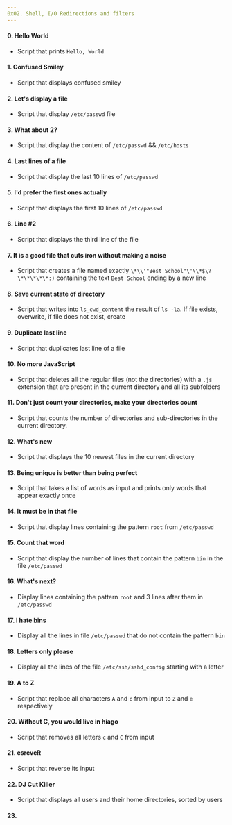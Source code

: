 ```yaml
---
0x02. Shell, I/O Redirections and filters
---
```

#### 0. Hello World
* Script that prints `Hello, World`

#### 1. Confused Smiley
* Script that displays confused smiley

#### 2. Let's display a file
* Script that display `/etc/passwd` file

#### 3. What about 2?
* Script that display the content of `/etc/passwd` && `/etc/hosts`

#### 4. Last lines of a file
* Script that display the last 10 lines of `/etc/passwd`

#### 5. I'd prefer the first ones actually
* Script that displays the first 10 lines of `/etc/passwd`

#### 6. Line #2
* Script that displays the third line of the file

#### 7. It is a good file that cuts iron without making a noise
* Script that creates a file named exactly `\*\\'"Best School"\'\\*$\?\*\*\*\*\*:)` containing the text `Best School` ending by a new line

#### 8. Save current state of directory
* Script that writes into `ls_cwd_content` the result of `ls -la`. If file exists, overwrite, if file does not exist, create

#### 9. Duplicate last line
* Script that duplicates last line of a file

#### 10. No more JavaScript
* Script that deletes all the regular files (not the directories) with a `.js` extension that are present in the current directory and all its subfolders

#### 11. Don't just count your directories, make your directories count
* Script that counts the number of directories and sub-directories in the current directory.

#### 12. What's new
* Script that displays the 10 newest files in the current directory

#### 13. Being unique is better than being perfect
* Script that takes a list of words as input and prints only words that appear exactly once

#### 14. It must be in that file
* Script that display lines containing the pattern `root` from `/etc/passwd`

#### 15. Count that word
* Script that display the number of lines that contain the pattern `bin` in the file `/etc/passwd`

#### 16. What's next?
* Display lines containing the pattern `root` and 3 lines after them in `/etc/passwd`

#### 17. I hate bins
* Display all the lines in file `/etc/passwd` that do not contain the pattern `bin`

#### 18. Letters only please
* Display all the lines of the file `/etc/ssh/sshd_config` starting with a letter

#### 19. A to Z
* Script that replace all characters `A` and `c` from input to `Z` and `e` respectively

#### 20. Without C, you would live in hiago
* Script that removes all letters `c` and `C` from input

#### 21. esreveR
* Script that reverse its input

#### 22. DJ Cut Killer 
* Script that displays all users and their home directories, sorted by users

#### 23. 
